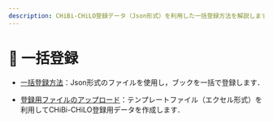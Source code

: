 ```yaml
---
description: CHiBi-CHiLO登録データ（Json形式）を利用した一括登録方法を解説します．併せて テンプレートファイル（エクセル形式）を利用したCHiBi-CHiLO登録用データの作成方法も解説します．
---
```


# 🔹 一括登録

* [一括登録方法](register.md)：Json形式のファイルを使用し，ブックを一括で登録します．

* [登録用ファイルのアップロード](import.md)：テンプレートファイル（エクセル形式）を利用してCHiBi-CHiLO登録用データを作成します．